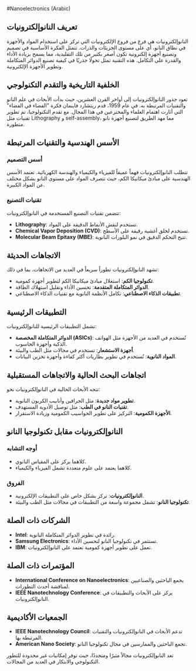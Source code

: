#Nanoelectronics (Arabic)

## تعريف النانوإلكترونيات

النانوإلكترونيات هي فرع من فروع الإلكترونيات التي تركز على استخدام المواد والأجهزة في نطاق النانو، أي على مستوى الجزيئات والذرات. تتمثل الفكرة الأساسية في تصميم وتصنيع أجهزة إلكترونية تكون أصغر بكثير من تلك التقليدية، مما يسمح بزيادة الأداء والقدرة على التكامل. هذه التقنية تمثل تحولًا جذريًا في كيفية تصنيع الدوائر المتكاملة وتطوير الأجهزة الإلكترونية.

## الخلفية التاريخية والتقدم التكنولوجي

تعود جذور النانوإلكترونيات إلى أواخر القرن العشرين، حيث بدأت الأبحاث في علم النانو والتقنيات المرتبطة به. في عام 1959، قدم ريتشارد فاينمان فكرة "الفضاء في الفضاء" التي أثارت اهتمام العلماء والمخترعين في هذا المجال. مع تقدم التكنولوجيا، تم تطوير تقنيات مثل Lithography و self-assembly، مما مهد الطريق لتصنيع أجهزة نانو متطورة.

## الأسس الهندسية والتقنيات المرتبطة

### أسس التصميم

تتطلب النانوإلكترونيات فهماً عميقاً للفيزياء والكيمياء والهندسة الكهربائية. تعتمد الأسس الهندسية على مبادئ ميكانيكا الكم، حيث تتصرف المواد على مستوى النانو بشكل مختلف عن المواد الكبيرة.

### تقنيات التصنيع

تتضمن تقنيات التصنيع المستخدمة في النانوإلكترونيات:

- **Lithography**: تستخدم لنقش الأنماط الدقيقة على المواد.
- **Chemical Vapor Deposition (CVD)**: تستخدم لخلق أغشية رقيقة على الأسطح.
- **Molecular Beam Epitaxy (MBE)**: تتيح التحكم الدقيق في نمو البلورات النانوية.

## الاتجاهات الحديثة

تشهد النانوإلكترونيات تطوراً سريعاً في العديد من الاتجاهات، بما في ذلك:

- **تكنولوجيا الكم**: استغلال مبادئ ميكانيكا الكم لتطوير أجهزة كمومية.
- **الدوائر المتكاملة المتقدمة**: تحسين الأداء وتقليل استهلاك الطاقة.
- **تطبيقات الذكاء الاصطناعي**: تكامل الأنظمة النانوية مع تقنيات الذكاء الاصطناعي.

## التطبيقات الرئيسية

تشمل التطبيقات الرئيسية للنانوإلكترونيات:

- **الدوائر المتكاملة المخصصة (ASICs)**: تُستخدم في العديد من الأجهزة مثل الهواتف الذكية وأجهزة الحاسوب.
- **أجهزة الاستشعار**: تستخدم في مجالات مثل الطب والبيئة.
- **المواد النانوية**: تُستخدم في تطوير بطاريات أكثر كفاءة وأجهزة تخزين البيانات.

## اتجاهات البحث الحالية والاتجاهات المستقبلية

تتجه الأبحاث الحالية في النانوإلكترونيات نحو:

- **تطوير مواد جديدة**: مثل الجرافين وأنابيب الكربون النانوية.
- **تقنيات النانو في الطب**: مثل توصيل الأدوية المستهدف.
- **الأجهزة الكمومية**: التركيز على تطوير الحواسيب الكمومية وزيادة الاستقرار.

## النانوإلكترونيات مقابل تكنولوجيا النانو

### أوجه التشابه

- كلاهما يركز على المقياس النانوي.
- كلاهما يعتمد على علوم متعددة تشمل الفيزياء والكيمياء.

### الفروق

- **النانوإلكترونيات**: تركز بشكل خاص على التطبيقات الإلكترونية.
- **تكنولوجيا النانو**: تشمل مجموعة واسعة من التطبيقات في مجالات مثل الطب والبيئة.

## الشركات ذات الصلة

- **Intel**: رائدة في تطوير الدوائر المتكاملة النانوية.
- **Samsung Electronics**: تستثمر في تكنولوجيا النانو لتحسين الأداء.
- **IBM**: تعمل على تطوير أجهزة كمومية تعتمد على النانوإلكترونيات.

## المؤتمرات ذات الصلة

- **International Conference on Nanoelectronics**: يجمع الباحثين والصناعيين لمناقشة أحدث التطورات.
- **IEEE Nanotechnology Conference**: يركز على الأبحاث والتطبيقات في النانوإلكترونيات.

## الجمعيات الأكاديمية

- **IEEE Nanotechnology Council**: تدعم الأبحاث في النانوإلكترونيات والتقنيات المرتبطة بها.
- **American Nano Society**: تجمع الباحثين والممارسين في مجال تكنولوجيا النانو.

تعد النانوإلكترونيات مجالاً مثيرًا ومتجددًا، حيث توفر إمكانيات غير محدودة للتطور التكنولوجي والابتكار في العديد من المجالات.